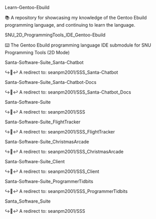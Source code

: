 
Learn-Gentoo-Ebuild

📚️ A repository for showcasing my knowledge of the Gentoo Ebuild programming language, and continuing to learn the language. 

SNU_2D_ProgrammingTools_IDE_Gentoo-Ebuild

⌨️ The Gentoo Ebuild programming language IDE submodule for SNU Programming Tools (2D Mode)

Santa-Software-Suite_Santa-Chatbot

↪️🎅️↩️ A redirect to: seanpm2001/SSS_Santa-Chatbot

Santa-Software-Suite_Santa-Chatbot-Docs

↪️🎅️↩️ A redirect to: seanpm2001/SSS_Santa-Chatbot_Docs

Santa-Software-Suite

↪️🎅️↩️ A redirect to: seanpm2001/SSS

Santa-Software-Suite_FlightTracker

↪️🎅️↩️ A redirect to: seanpm2001/SSS_FlightTracker

Santa-Software-Suite_ChristmasArcade

↪️🎅️↩️ A redirect to: seanpm2001/SSS_ChristmasArcade

Santa-Software-Suite_Client

↪️🎅️↩️ A redirect to: seanpm2001/SSS_Client

Santa-Software-Suite_ProgrammerTidbits

↪️🎅️↩️ A redirect to: seanpm2001/SSS_ProgrammerTidbits

Santa_Software_Suite

↪️🎅️↩️ A redirect to: seanpm2001/SSS

